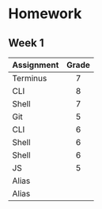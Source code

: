 # Homework
## Week 1 

| Assignment | Grade |
|------------|:-----:| 
|Terminus | 7 |
|CLI | 8 |
|Shell | 7 |  
|Git | 5 |    
| CLI | 6 |
| Shell | 6 |
| Shell  | 6 | 
| JS  | 5 |     
| Alias |  | 
| Alias |  |